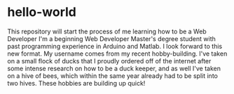 # hello-world
This repository will start the process of me learning how to be a Web Developer
I'm a beginning Web Developer Master's degree student with past programming experience in Arduino and Matlab.  I look forward to this new format.
My username comes from my recent hobby-building.  I've taken on a small flock of ducks that I proudly ordered off of the internet after some intense research on how to be a duck keeper, and as well I've taken on a hive of bees, which within the same year already had to be split into two hives.  These hobbies are building up quick!
